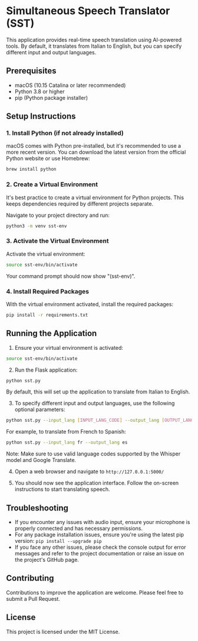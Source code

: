 # Simultaneous Speech Translator (SST)

This application provides real-time speech translation using AI-powered tools. By default, it translates from Italian to English, but you can specify different input and output languages.

## Prerequisites

- macOS (10.15 Catalina or later recommended)
- Python 3.8 or higher
- pip (Python package installer)

## Setup Instructions

### 1. Install Python (if not already installed)

macOS comes with Python pre-installed, but it's recommended to use a more recent version. You can download the latest version from the official Python website or use Homebrew:

```bash
brew install python
```

### 2. Create a Virtual Environment

It's best practice to create a virtual environment for Python projects. This keeps dependencies required by different projects separate.

Navigate to your project directory and run:

```bash
python3 -m venv sst-env
```

### 3. Activate the Virtual Environment

Activate the virtual environment:

```bash
source sst-env/bin/activate
```

Your command prompt should now show "(sst-env)".

### 4. Install Required Packages

With the virtual environment activated, install the required packages:

```bash
pip install -r requirements.txt
```

## Running the Application

1. Ensure your virtual environment is activated:

```bash
source sst-env/bin/activate
```

2. Run the Flask application:

```bash
python sst.py
```

By default, this will set up the application to translate from Italian to English.

3. To specify different input and output languages, use the following optional parameters:

```bash
python sst.py --input_lang [INPUT_LANG_CODE] --output_lang [OUTPUT_LANG_CODE]
```

For example, to translate from French to Spanish:

```bash
python sst.py --input_lang fr --output_lang es
```
Note: Make sure to use valid language codes supported by the Whisper model and Google Translate.

4. Open a web browser and navigate to `http://127.0.0.1:5000/`

5. You should now see the application interface. Follow the on-screen instructions to start translating speech.

## Troubleshooting

- If you encounter any issues with audio input, ensure your microphone is properly connected and has necessary permissions.
- For any package installation issues, ensure you're using the latest pip version: `pip install --upgrade pip`
- If you face any other issues, please check the console output for error messages and refer to the project documentation or raise an issue on the project's GitHub page.

## Contributing

Contributions to improve the application are welcome. Please feel free to submit a Pull Request.

## License

This project is licensed under the MIT License.

